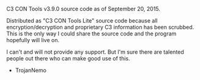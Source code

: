 C3 CON Tools v3.9.0 source code as of September 20, 2015.

Distributed as "C3 CON Tools Lite" source code because all encryption/decryption and proprietary C3 information has been scrubbed. This is the only way I could share the source code and the program hopefully will live on.

I can't and will not provide any support. But I'm sure there are talented people out there who can make good use of this.

- TrojanNemo
